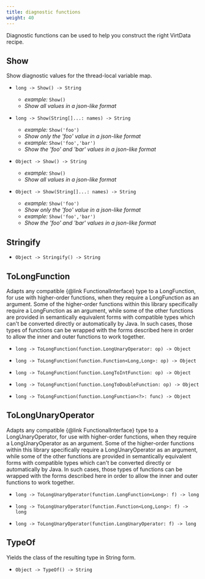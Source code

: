 ```yaml
---
title: diagnostic functions
weight: 40
---
```


Diagnostic functions can be used to help you construct the right VirtData recipe.

## Show

Show diagnostic values for the thread-local variable map.

- `long -> Show() -> String`
  - *example:* `Show()`
  - *Show all values in a json-like format*

- `long -> Show(String[]...: names) -> String`
  - *example:* `Show('foo')`
  - *Show only the 'foo' value in a json-like format*
  - *example:* `Show('foo','bar')`
  - *Show the 'foo' and 'bar' values in a json-like format*

- `Object -> Show() -> String`
  - *example:* `Show()`
  - *Show all values in a json-like format*

- `Object -> Show(String[]...: names) -> String`
  - *example:* `Show('foo')`
  - *Show only the 'foo' value in a json-like format*
  - *example:* `Show('foo','bar')`
  - *Show the 'foo' and 'bar' values in a json-like format*

## Stringify


- `Object -> Stringify() -> String`

## ToLongFunction

Adapts any compatible {@link FunctionalInterface} type to a LongFunction, for use with higher-order functions, when they require a LongFunction as an argument. Some of the higher-order functions within this library specifically require a LongFunction as an argument, while some of the other functions are provided in semantically equivalent forms with compatible types which can't be converted directly or automatically by Java. In such cases, those types of functions can be wrapped with the forms described here in order to allow the inner and outer functions to work together.

- `long -> ToLongFunction(function.LongUnaryOperator: op) -> Object`

- `long -> ToLongFunction(function.Function<Long,Long>: op) -> Object`

- `long -> ToLongFunction(function.LongToIntFunction: op) -> Object`

- `long -> ToLongFunction(function.LongToDoubleFunction: op) -> Object`

- `long -> ToLongFunction(function.LongFunction<?>: func) -> Object`

## ToLongUnaryOperator

Adapts any compatible {@link FunctionalInterface} type to a LongUnaryOperator, for use with higher-order functions, when they require a LongUnaryOperator as an argument. Some of the higher-order functions within this library specifically require a LongUnaryOperator as an argument, while some of the other functions are provided in semantically equivalent forms with compatible types which can't be converted directly or automatically by Java. In such cases, those types of functions can be wrapped with the forms described here in order to allow the inner and outer functions to work together.

- `long -> ToLongUnaryOperator(function.LongFunction<Long>: f) -> long`

- `long -> ToLongUnaryOperator(function.Function<Long,Long>: f) -> long`

- `long -> ToLongUnaryOperator(function.LongUnaryOperator: f) -> long`

## TypeOf

Yields the class of the resulting type in String form.

- `Object -> TypeOf() -> String`

